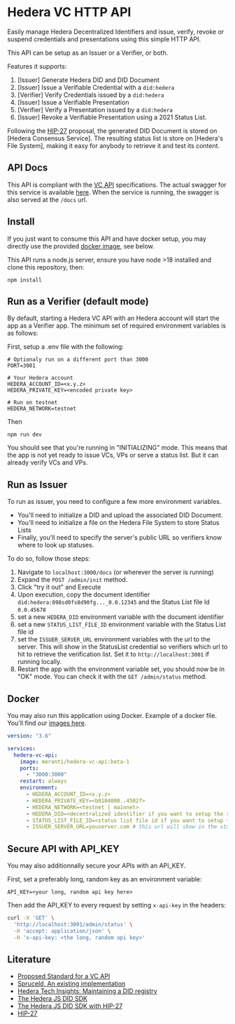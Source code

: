 # Hedera VC HTTP API

Easily manage Hedera Decentralized Identifiers and issue, verify, revoke or suspend credentials and presentations using this simple HTTP API.

This API can be setup as an Issuer or a Verifier, or both.

Features it supports:

1. [Issuer] Generate Hedera DID and DID Document
2. [Issuer] Issue a Verifiable Credential with a `did:hedera`
3. [Verifier] Verify Credentials issued by a `did:hedera`
4. [Issuer] Issue a Verifiable Presentation
5. [Verifier] Verify a Presentation issued by a `did:hedera`
6. [Issuer] Revoke a Verifiable Presentation using a 2021 Status List.

Following the [HIP-27](https://hips.hedera.com/hip/hip-27) proposal, the generated DID Document is stored on [Hedera Consensus Service].
The resulting status list is store on [Hedera's File System], making it easy for anybody to retrieve it and test its content.

## API Docs

This API is compliant with the [VC API](https://w3c-ccg.github.io/vc-api/#the-vc-api) specifications.
The actual swagger for this service is available [here](./build/swagger.json).
When the service is running, the swagger is also served at the `/docs` url.

## Install

If you just want to consume this API and have docker setup, you may directly use the provided [docker image](#docker), see below.

This API runs a node.js server, ensure you have node >18 installed and clone this repository, then:

```
npm install
```

## Run as a Verifier (default mode)

By default, starting a Hedera VC API with an Hedera account will start the app as a Verifier app.
The minimum set of required environment variables is as follows:

First, setup a .env file with the following:

```.env
# Optionaly run on a different port than 3000
PORT=3001

# Your Hedera account
HEDERA_ACCOUNT_ID=<x.y.z>
HEDERA_PRIVATE_KEY=<encoded private key>

# Run on testnet
HEDERA_NETWORK=testnet
```

Then 

```
npm run dev
```

You should see that you're running in "INITIALIZING" mode. This means that the app is not yet ready to issue VCs, VPs or serve a status list. But it can already verify VCs and VPs.

## Run as Issuer

To run as issuer, you need to configure a few more environment variables.
* You'll need to initialize a DID and upload the associated DID Document.
* You'll need to initialize a file on the Hedera File System to store Status Lists
* Finally, you'll need to specify the server's public URL so verifiers know where to look up statuses.

To do so, follow those steps:

1. Navigate to `localhost:3000/docs` (or wherever the server is running)
2. Expand the `POST /admin/init` method. 
3. Click "try it out" and Execute
4. Upon execution, copy the document identifier `did:hedera:098sd0fs8d90fg..._0.0.12345` and the Status List file Id `0.0.45678`
6. set a new `HEDERA_DID` environment variable with the document identifier
7. set a new `STATUS_LIST_FILE_ID` environment variable with the Status List file id
8. set the `ISSUER_SERVER_URL` environment variables with the url to the server. This will show in the StatusList credential so verifiers which url to hit to retrieve the verification list. Set it to `http://localhost:3001` if running locally.
7. Restart the app with the environment variable set, you should now be in "OK" mode. You can check it with the `GET /admin/status` method.

## Docker

You may also run this application using Docker. Example of a docker file.
You'll find our [images here](https://hub.docker.com/r/meranti/hedera-vc-api/tags).


```yaml
version: "3.6"

services:
  hedera-vc-api:
    image: meranti/hedera-vc-api:beta-1
    ports:
      - "3000:3000"
    restart: always
    environment:
      - HEDERA_ACCOUNT_ID=<x.y.z>
      - HEDERA_PRIVATE_KEY=<b8104000..4502f>
      - HEDERA_NETWORK=<testnet | mainnet>
      - HEDERA_DID=<decentralized identifier if you want to setup the server as Issuer>
      - STATUS_LIST_FILE_ID=<status list file id if you want to setup the server as Issuer>
      - ISSUER_SERVER_URL=youserver.com # this url will show in the status list credential so verifiers know where to find the status 
```

## Secure API with API_KEY

You may also additionnally secure your APIs with an API_KEY.

First, set a preferably long, random key as an environment variable:

```
API_KEY=<your long, random api key here>
```

Then add the API_KEY to every request by setting `x-api-key` in the headers:

```sh
curl -X 'GET' \
  'http://localhost:3001/admin/status' \
  -H 'accept: application/json' \
  -H 'x-api-key: <the long, random api key>'
```


## Literature

* [Proposed Standard for a VC API](https://w3c-ccg.github.io/vc-api/)
* [SpruceId, An existing implementation](https://www.spruceid.dev/didkit/didkit-packages/http-server)
* [Hedera Tech Insights: Maintaining a DID registry](https://hedera.com/blog/maintaining-a-decentralized-identity-registry-with-hedera)
* [The Hedera JS DID SDK](https://github.com/hashgraph/did-sdk-js)
* [The Hedera JS DID SDK with HIP-27](https://github.com/Meeco/hedera-did-sdk-js)
* [HIP-27](https://hips.hedera.com/hip/hip-27)